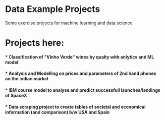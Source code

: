 # Data Example Projects
 Some exercise projects for machine learning and data science
 
# Projects here:

#### * Classification of "Vinho Verde" wines by qualty with anlytics and ML model
#### * Analysis and Modelling on prices and parameters of 2nd hand phones on the indian market
#### * IBM course model to analyse and predict successfull launches/landings of SpaceX
#### * Data scraping project to create tables of societal and economical information (and comparison) b/w USA and Spain

 
